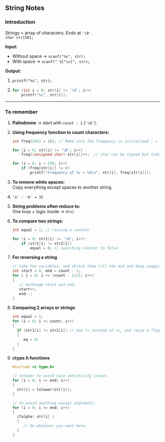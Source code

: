 ## String Notes

### Introduction
Strings = array of characters. Ends at `'\0'`.  
`char str[50];`

**Input:**
- Without space → `scanf("%s", str);`
- With space → `scanf(" %[^\n]", str);`

**Output:**
1. `printf("%s", str);`
2. 
   ```c
   for (int i = 0; str[i] != '\0'; i++)
       printf("%c", str[i]);
   ```

---

### To remember

1. **Palindrome** → start with `count - 1` (`'\0'`).

2. **Using frequency function to count characters:**
   ```c
   int freq[256] = {0}; // Make sure the frequency is initialized : = {0};

   for (i = 0; str[i] != '\0'; i++)
       freq[(unsigned char) str[i]]++;  // char can be signed but indices are positive only. So make it 'unsigned' first.

   for (i = 0; i < 256; i++)
       if (freq[str[i]] != 0)
           printf("Frequency of %c = %d\n", str[i], freq[str[i]]);
   ```

3. **To remove white spaces:**  
   Copy everything except spaces to another string.

4. `'a' - 'A' = 32`

5. **String problems often reduce to:**  
   One loop + logic inside → `O(n)`

6. **To compare two strings:**
   ```c
   int equal = 1; // raising a counter

   for (i = 0; str1[i] != '\0'; i++)
       if (str1[i] != str2[i])
           equal = 0; // switching counter to false
   ```
7. **For reversing a string**
   ```c
   // take two variables, and shrink them till the mid and keep swapping them.
   int start = 0, end = count - 1;
   for ( i = 0; i <= (count - 1)/2; i++)
   {
      // exchange start and end.
      start++;
      end--;
   }
   ```
8. **Comparing 2 arrays or strings**  
    ```c
    int equal = 1;
    for (i = 0; i <= count; i++)
    {
      if (str1[i] != str2[i]) // Use != instead of ==, and raise a flag
      {
         eq = 0;
      }
    }
   ```
9. **ctype.h functions**
    ```c
    #include <c type.h>

    // tolower to avoid case sensitivity issues.
    for (i = 0; i <= end; i++)
    {
      str[i] = tolower(str[i]);
    }

    // to avoid anything except alphabets.
    for (i = 0; i <= end; i++)
    {
      ifalpha( str[i] )
      {
         // Do whatever you want here.
      }
    }